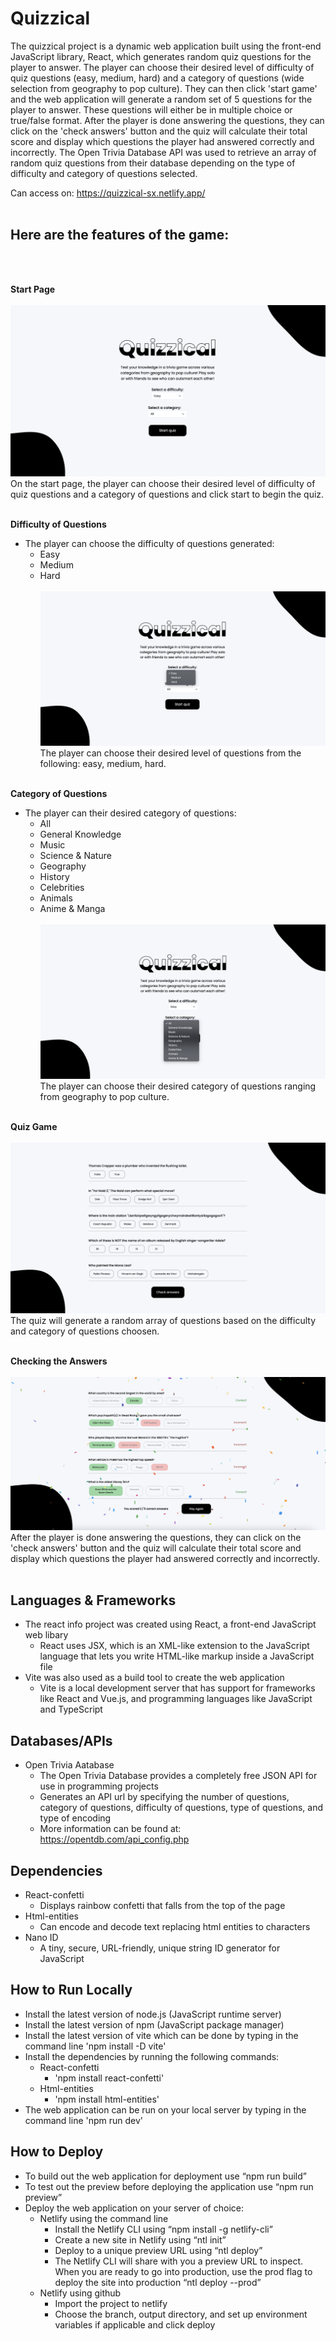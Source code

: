 # Quizzical

The quizzical project is a dynamic web application built using the front-end JavaScript library, React, which generates random quiz questions for the player to answer. The player can choose their desired level of difficulty of quiz questions (easy, medium, hard) and a category of questions (wide selection from geography to pop culture). They can then click 'start game' and the web application will generate a random set of 5 questions for the player to answer. These questions will either be in multiple choice or true/false format. After the player is done answering the questions, they can click on the 'check answers' button and the quiz will calculate their total score and display which questions the player had answered correctly and incorrectly. The Open Trivia Database API was used to retrieve an array of random quiz questions from their database depending on the type of difficulty and category of questions selected.
&nbsp;

Can access on: https://quizzical-sx.netlify.app/
<br><br>

## Here are the features of the game:
<br><br>

**Start Page**
<br><br>
![Start Page](./images/start-page.png?raw=true "Start Page")
On the start page, the player can choose their desired level of difficulty of quiz questions and a category of questions and click start to begin the quiz.
<br><br>

**Difficulty of Questions**
  - The player can choose the difficulty of questions generated:
    - Easy
    - Medium
    - Hard
<br><br>
![Difficulties](./images/difficulties.png?raw=true "Difficulties")
The player can choose their desired level of questions from the following: easy, medium, hard.
<br><br>

**Category of Questions**
  - The player can their desired category of questions:
    - All
    - General Knowledge
    - Music
    - Science & Nature
    - Geography
    - History
    - Celebrities
    - Animals
    - Anime & Manga
<br><br>
![Categories](./images/categories.png?raw=true "Categories")
The player can choose their desired category of questions ranging from geography to pop culture.
<br><br>

**Quiz Game**
<br><br>
![Questions](./images/questions.png?raw=true "Questions")
The quiz will generate a random array of questions based on the difficulty and category of questions choosen.
<br><br>

**Checking the Answers**
<br><br>
![Check Answers](./images/check-answers.png?raw=true "Check Answers")
After the player is done answering the questions, they can click on the 'check answers' button and the quiz will calculate their total score and display which questions the player had answered correctly and incorrectly.
<br><br>

## Languages & Frameworks
- The react info project was created using React, a front-end JavaScript web libary
  - React uses JSX, which is an XML-like extension to the JavaScript language that lets you write HTML-like markup inside a JavaScript file
- Vite was also used as a build tool to create the web application
  - Vite is a local development server that has support for frameworks like React and Vue.js, and programming languages like JavaScript and TypeScript 

## Databases/APIs 
  - Open Trivia Aatabase
    - The Open Trivia Database provides a completely free JSON API for use in programming projects
    - Generates an API url by specifying the number of questions, category of questions, difficulty of questions, type of questions, and type of encoding
    - More information can be found at: https://opentdb.com/api_config.php
      
## Dependencies 
  - React-confetti
    - Displays rainbow confetti that falls from the top of the page
  - Html-entities
    - Can encode and decode text replacing html entities to characters
  - Nano ID
    - A tiny, secure, URL-friendly, unique string ID generator for JavaScript
      
## How to Run Locally
- Install the latest version of node.js (JavaScript runtime server)
- Install the latest version of npm (JavaScript package manager)
- Install the latest version of vite which can be done by typing in the command line 'npm install -D vite'
- Install the dependencies by running the following commands:
  - React-confetti
    - 'npm install react-confetti'
  - Html-entities
    - 'npm install html-entities'
- The web application can be run on your local server by typing in the command line 'npm run dev'

## How to Deploy
- To build out the web application for deployment use “npm run build”
- To test out the preview before deploying the application use “npm run preview”
- Deploy the web application on your server of choice:
  - Netlify using the command line
    - Install the Netlify CLI using “npm install -g netlify-cli”
    - Create a new site in Netlify using “ntl init”
    - Deploy to a unique preview URL using “ntl deploy”
    - The Netlify CLI will share with you a preview URL to inspect. When you are ready to go into production, use the prod flag to deploy the site into production “ntl deploy --prod”
  - Netlify using github
    - Import the project to netlify
    - Choose the branch, output directory, and set up environment variables if applicable and click deploy

